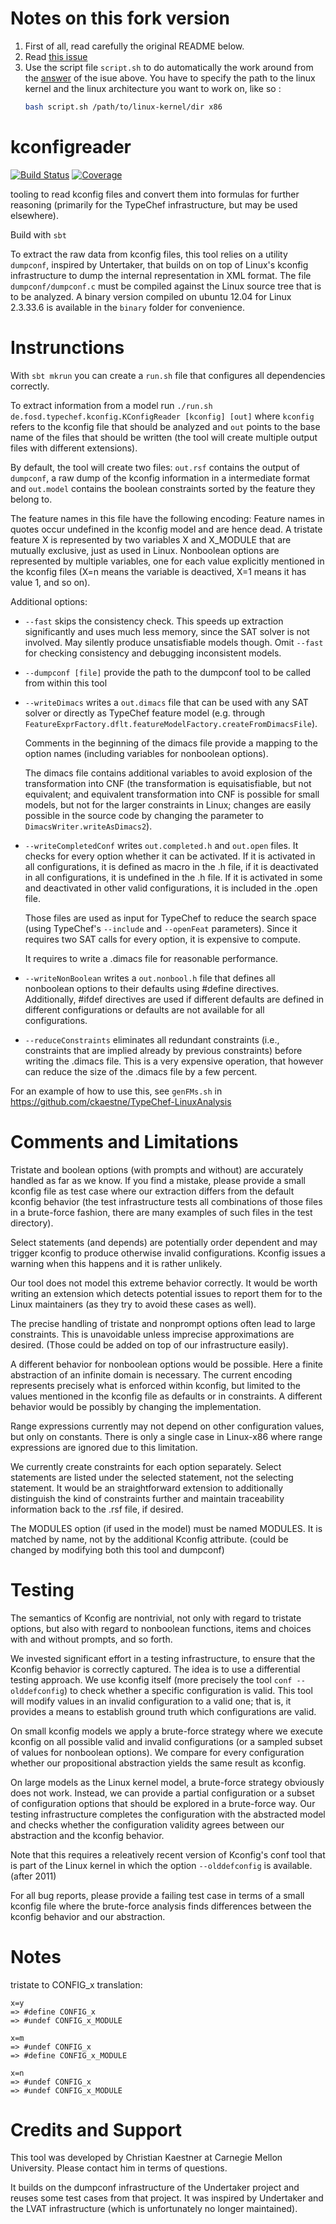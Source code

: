 # Notes on this fork version

1. First of all, read carefully the original README below.
2. Read [this
   issue](https://github.com/ckaestne/kconfigreader/issues/2)
3. Use the script file `script.sh` to do automatically the work around
   from the
   [answer](https://github.com/ckaestne/kconfigreader/issues/2#issuecomment-164312936)
   of the isue above. You have to specify the path to the linux kernel
   and the linux architecture you want to work on, like so :
   ```bash
   bash script.sh /path/to/linux-kernel/dir x86
   ```

kconfigreader
===========

[![Build Status](https://travis-ci.org/ckaestne/kconfigreader.svg?branch=master)](https://travis-ci.org/ckaestne/kconfigreader)
[![Coverage](https://coveralls.io/repos/ckaestne/kconfigreader/badge.png?branch=master)](https://coveralls.io/github/ckaestne/kconfigreader)

tooling to read kconfig files and convert them into 
formulas for further reasoning (primarily for the
TypeChef infrastructure, but may be used elsewhere).

Build with `sbt`


To extract the raw data from kconfig files, this tool
relies on a utility `dumpconf`, inspired by Untertaker, that
builds on on top of Linux's kconfig infrastructure to dump
the internal representation in XML format. The file
`dumpconf/dumpconf.c` must be compiled against the 
Linux source tree that is to be analyzed.
A binary version compiled on ubuntu 12.04 for Linux 2.3.33.6 
is available in the `binary` folder for convenience.


Instrunctions
=====


With `sbt mkrun` you can create a `run.sh` file that configures all
dependencies correctly.

To extract information from a model run `./run.sh
de.fosd.typechef.kconfig.KConfigReader [kconfig] [out]` where
`kconfig` refers to the kconfig file that should be analyzed and `out`
points to the base name of the files that should be written (the tool
will create multiple output files with different extensions).

By default, the tool will create two files: `out.rsf` contains the
output of `dumpconf`, a raw dump of the kconfig information in a
intermediate format and `out.model` contains the boolean constraints
sorted by the feature they belong to.

The feature names in this file have the following encoding: Feature
names in quotes occur undefined in the kconfig model and are hence
dead. A tristate feature X is represented by two variables X and
X_MODULE that are mutually exclusive, just as used in
Linux. Nonboolean options are represented by multiple variables, one
for each value explicitly mentioned in the kconfig files (X=n means
the variable is deactived, X=1 means it has value 1, and so on).

Additional options:

  * `--fast` skips the consistency check. This speeds up extraction
    significantly and uses much less memory, since the SAT solver is
    not involved. May silently produce unsatisfiable models
    though. Omit `--fast` for checking consistency and debugging
    inconsistent models.

  * `--dumpconf [file]` provide the path to the dumpconf tool to be
    called from within this tool

  * `--writeDimacs` writes a `out.dimacs` file that can be used with
    any SAT solver or directly as TypeChef feature model (e.g. through
    `FeatureExprFactory.dflt.featureModelFactory.createFromDimacsFile`).
	
    Comments in the beginning of the dimacs file provide a mapping to
    the option names (including variables for nonboolean options).
	
    The dimacs file contains additional variables to avoid explosion
    of the transformation into CNF (the transformation is
    equisatisfiable, but not equivalent; and equivalent transformation
    into CNF is possible for small models, but not for the larger
    constraints in Linux; changes are easily possible in the source
    code by changing the parameter to `DimacsWriter.writeAsDimacs2`).

  * `--writeCompletedConf` writes `out.completed.h` and `out.open`
    files. It checks for every option whether it can be activated. If
    it is activated in all configurations, it is defined as macro in
    the .h file, if it is deactivated in all configurations, it is
    undefined in the .h file. If it is activated in some and
    deactivated in other valid configurations, it is included in the
    .open file.
	
    Those files are used as input for TypeChef to reduce the search
    space (using TypeChef's `--include` and `--openFeat`
    parameters). Since it requires two SAT calls for every option, it
    is expensive to compute.
	
    It requires to write a .dimacs file for reasonable performance.


  * `--writeNonBoolean` writes a `out.nonbool.h` file that defines all
     nonboolean options to their defaults using #define
     directives. Additionally, #ifdef directives are used if different
     defaults are defined in different configurations or defaults are
     not available for all configurations.

  * `--reduceConstraints` eliminates all redundant constraints (i.e.,
     constraints that are implied already by previous constraints)
     before writing the .dimacs file. This is a very expensive
     operation, that however can reduce the size of the .dimacs file
     by a few percent.




For an example of how to use this, see `genFMs.sh` in
https://github.com/ckaestne/TypeChef-LinuxAnalysis


Comments and Limitations
=====

Tristate and boolean options (with prompts and without) are accurately
handled as far as we know. If you find a mistake, please provide a
small kconfig file as test case where our extraction differs from the
default kconfig behavior (the test infrastructure tests all
combinations of those files in a brute-force fashion, there are many
examples of such files in the test directory).

Select statements (and depends) are potentially order dependent and
may trigger kconfig to produce otherwise invalid
configurations. Kconfig issues a warning when this happens and it is
rather unlikely.

Our tool does not model this extreme behavior correctly. It would be
worth writing an extension which detects potential issues to report
them for to the Linux maintainers (as they try to avoid these cases as
well).

The precise handling of tristate and nonprompt options often lead to
large constraints. This is unavoidable unless imprecise approximations
are desired. (Those could be added on top of our infrastructure
easily).

A different behavior for nonboolean options would be possible. Here a
finite abstraction of an infinite domain is necessary. The current
encoding represents precisely what is enforced within kconfig, but
limited to the values mentioned in the kconfig file as defaults or in
constraints. A different behavior would be possibly by changing the
implementation.

Range expressions currently may not depend on other configuration
values, but only on constants.  There is only a single case in
Linux-x86 where range expressions are ignored due to this limitation.

We currently create constraints for each option separately. Select
statements are listed under the selected statement, not the selecting
statement. It would be an straightforward extension to additionally
distinguish the kind of constraints further and maintain traceability
information back to the .rsf file, if desired.

The MODULES option (if used in the model) must be named MODULES. It is
matched by name, not by the additional Kconfig attribute. (could be
changed by modifying both this tool and dumpconf)


Testing
====

The semantics of Kconfig are nontrivial, not only with regard to
tristate options, but also with regard to nonboolean functions, items
and choices with and without prompts, and so forth.

We invested significant effort in a testing infrastructure, to ensure
that the Kconfig behavior is correctly captured. The idea is to use a
differential testing approach. We use kconfig itself (more precisely
the tool `conf --olddefconfig`) to check whether a specific
configuration is valid. This tool will modify values in an invalid
configuration to a valid one; that is, it provides a means to
establish ground truth which configurations are valid.

On small kconfig models we apply a brute-force strategy where we
execute kconfig on all possible valid and invalid configurations (or a
sampled subset of values for nonboolean options). We compare for every
configuration whether our propositional abstraction yields the same
result as kconfig.

On large models as the Linux kernel model, a brute-force strategy
obviously does not work.  Instead, we can provide a partial
configuration or a subset of configuration options that should be
explored in a brute-force way. Our testing infrastructure completes
the configuration with the abstracted model and checks whether the
configuration validity agrees between our abstraction and the kconfig
behavior.

Note that this requires a releatively recent version of Kconfig's conf
tool that is part of the Linux kernel in which the option
`--olddefconfig` is available. (after 2011)

For all bug reports, please provide a failing test case in terms of a
small kconfig file where the brute-force analysis finds differences
between the kconfig behavior and our abstraction.


Notes
====

tristate to CONFIG_x translation:

  ```
  x=y
  => #define CONFIG_x
  => #undef CONFIG_x_MODULE

  x=m
  => #undef CONFIG_x
  => #define CONFIG_x_MODULE

  x=n
  => #undef CONFIG_x
  => #undef CONFIG_x_MODULE
  ```


Credits and Support
====

This tool was developed by Christian Kaestner at Carnegie Mellon
University. Please contact him in terms of questions.


It builds on the dumpconf infrastructure of the Undertaker project and
reuses some test cases from that project. It was inspired by
Undertaker and the LVAT infrastructure (which is unfortunately no
longer maintained).
